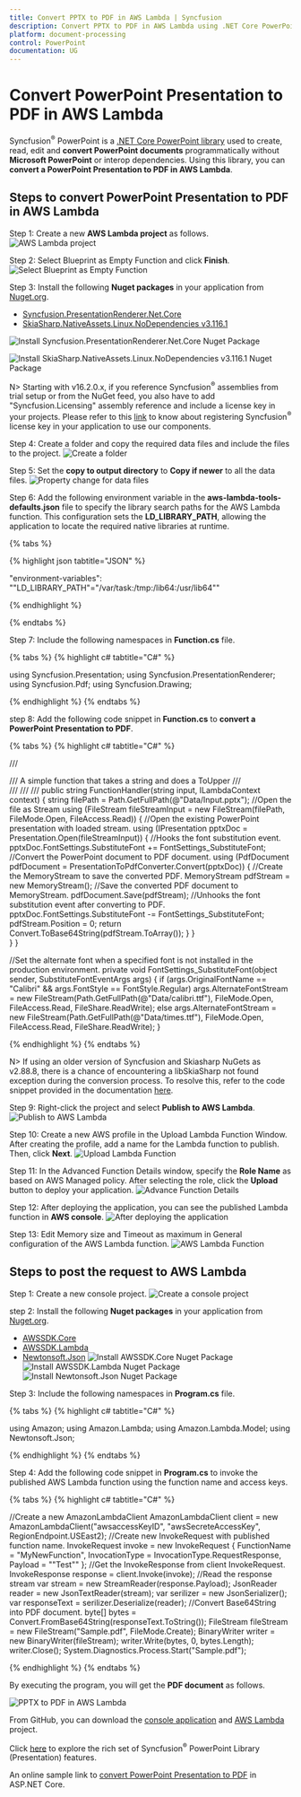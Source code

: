 ```yaml
---
title: Convert PPTX to PDF in AWS Lambda | Syncfusion
description: Convert PPTX to PDF in AWS Lambda using .NET Core PowerPoint library (Presentation) without Microsoft PowerPoint or interop dependencies.
platform: document-processing
control: PowerPoint
documentation: UG
---
```


# Convert PowerPoint Presentation to PDF in AWS Lambda

Syncfusion<sup>&reg;</sup> PowerPoint is a [.NET Core PowerPoint library](https://www.syncfusion.com/document-processing/powerpoint-framework/net-core) used to create, read, edit and **convert PowerPoint documents** programmatically without **Microsoft PowerPoint** or interop dependencies. Using this library, you can **convert a PowerPoint Presentation to PDF in AWS Lambda**.

## Steps to convert PowerPoint Presentation to PDF in AWS Lambda

Step 1: Create a new **AWS Lambda project** as follows.
![AWS Lambda project](AWS_Images/Lambda_Images/Project-Template-PowerPoint-Presentation-to-PDF.png)

Step 2: Select Blueprint as Empty Function and click **Finish**.
![Select Blueprint as Empty Function](AWS_Images/Lambda_Images/Blueprint-AWS-PowerPoint-Presentation-to-PDF.png)

Step 3: Install the following **Nuget packages** in your application from [Nuget.org](https://www.nuget.org/).

* [Syncfusion.PresentationRenderer.Net.Core](https://www.nuget.org/packages/Syncfusion.PresentationRenderer.Net.Core)
* [SkiaSharp.NativeAssets.Linux.NoDependencies v3.116.1](https://www.nuget.org/packages/SkiaSharp.NativeAssets.Linux.NoDependencies/3.116.1)

![Install Syncfusion.PresentationRenderer.Net.Core Nuget Package](Azure-Images/App-Service-Linux/Nuget_Package_PowerPoint_Presentation_to_PDF.png)

![Install SkiaSharp.NativeAssets.Linux.NoDependencies v3.116.1 Nuget Package](AWS_Images/Lambda_Images/SkiaSharp-Nuget-Package-PPTXtoPDF.png)

N> Starting with v16.2.0.x, if you reference Syncfusion<sup>&reg;</sup> assemblies from trial setup or from the NuGet feed, you also have to add "Syncfusion.Licensing" assembly reference and include a license key in your projects. Please refer to this [link](https://help.syncfusion.com/common/essential-studio/licensing/overview) to know about registering Syncfusion<sup>&reg;</sup> license key in your application to use our components.

Step 4: Create a folder and copy the required data files and include the files to the project.
![Create a folder](AWS_Images/Lambda_Images/Data-Folder-PowerPoint-Presentation-to-PDF.png)

Step 5: Set the **copy to output directory** to **Copy if newer** to all the data files.
![Property change for data files](AWS_Images/Lambda_Images/Property-PowerPoint-Presentation-to-PDF.png)

Step 6: Add the following environment variable in the **aws-lambda-tools-defaults.json** file to specify the library search paths for the AWS Lambda function. This configuration sets the **LD_LIBRARY_PATH**, allowing the application to locate the required native libraries at runtime.

{% tabs %}

{% highlight json tabtitle="JSON" %}

"environment-variables": "\"LD_LIBRARY_PATH\"=\"/var/task:/tmp:/lib64:/usr/lib64\""

{% endhighlight %}

{% endtabs %}

Step 7: Include the following namespaces in **Function.cs** file.

{% tabs %}
{% highlight c# tabtitle="C#" %}

using Syncfusion.Presentation;
using Syncfusion.PresentationRenderer;
using Syncfusion.Pdf;
using Syncfusion.Drawing;

{% endhighlight %}
{% endtabs %}

step 8: Add the following code snippet in **Function.cs** to **convert a PowerPoint Presentation to PDF**.

{% tabs %}
{% highlight c# tabtitle="C#" %}

/// <summary>
/// A simple function that takes a string and does a ToUpper
/// </summary>
/// <param name="input"></param>
/// <param name="context"></param>
/// <returns></returns>
public string FunctionHandler(string input, ILambdaContext context)
{
    string filePath = Path.GetFullPath(@"Data/Input.pptx");
    //Open the file as Stream
    using (FileStream fileStreamInput = new FileStream(filePath, FileMode.Open, FileAccess.Read))
    {
        //Open the existing PowerPoint presentation with loaded stream.
        using (IPresentation pptxDoc = Presentation.Open(fileStreamInput))
        {
            //Hooks the font substitution event.
            pptxDoc.FontSettings.SubstituteFont += FontSettings_SubstituteFont;
            //Convert the PowerPoint document to PDF document.
            using (PdfDocument pdfDocument = PresentationToPdfConverter.Convert(pptxDoc))
            {
                //Create the MemoryStream to save the converted PDF.
                MemoryStream pdfStream = new MemoryStream();
                //Save the converted PDF document to MemoryStream.
                pdfDocument.Save(pdfStream);
                //Unhooks the font substitution event after converting to PDF.
                pptxDoc.FontSettings.SubstituteFont -= FontSettings_SubstituteFont;
                pdfStream.Position = 0;
                return Convert.ToBase64String(pdfStream.ToArray());
            }
        }           
    }
}

//Set the alternate font when a specified font is not installed in the production environment.
private void FontSettings_SubstituteFont(object sender, SubstituteFontEventArgs args)
{
    if (args.OriginalFontName == "Calibri" && args.FontStyle == FontStyle.Regular)
        args.AlternateFontStream = new FileStream(Path.GetFullPath(@"Data/calibri.ttf"), FileMode.Open, FileAccess.Read, FileShare.ReadWrite);
    else
        args.AlternateFontStream = new FileStream(Path.GetFullPath(@"Data/times.ttf"), FileMode.Open, FileAccess.Read, FileShare.ReadWrite);
}

{% endhighlight %}
{% endtabs %}

N> If using an older version of Syncfusion and Skiasharp NuGets as v2.88.8, there is a chance of encountering a libSkiaSharp not found exception during the conversion process.
To resolve this, refer to the code snippet provided in the documentation [here]( https://help.syncfusion.com/document-processing/faq/how-to-resolve-libskiasharp-not-found-exception-in-net8-and-net9-on-linux).

Step 9: Right-click the project and select **Publish to AWS Lambda**.
![Publish to AWS Lambda](AWS_Images/Lambda_Images/Publish-PowerPoint-Presentation-to-PDF.png)

Step 10: Create a new AWS profile in the Upload Lambda Function Window. After creating the profile, add a name for the Lambda function to publish. Then, click **Next**.
![Upload Lambda Function](AWS_Images/Lambda_Images/Upload-Lampda-PowerPoint-Presentation-to-PDF.png)

Step 11: In the Advanced Function Details window, specify the **Role Name** as based on AWS Managed policy. After selecting the role, click the **Upload** button to deploy your application.
![Advance Function Details](AWS_Images/Lambda_Images/Advanced-AWS-PowerPoint-Presentation-to-PDF.png)

Step 12: After deploying the application, you can see the published Lambda function in **AWS console**.
![After deploying the application](AWS_Images/Lambda_Images/Function-PowerPoint-Presentation-to-PDF.png)

Step 13: Edit Memory size and Timeout as maximum in General configuration of the AWS Lambda function.
![AWS Lambda Function](AWS_Images/Lambda_Images/General-configuration-PowerPoint-Presentation-to-PDF.png)

## Steps to post the request to AWS Lambda

Step 1: Create a new console project.
![Create a console project](AWS_Images/Lambda_Images/Console-APP-PowerPoint-Presentation-to-PDF.png)

step 2: Install the following **Nuget packages** in your application from [Nuget.org](https://www.nuget.org/).

* [AWSSDK.Core](https://www.nuget.org/packages/AWSSDK.Core/)
* [AWSSDK.Lambda](https://www.nuget.org/packages/AWSSDK.Lambda/)
* [Newtonsoft.Json](https://www.nuget.org/packages/Newtonsoft.Json/)
![Install AWSSDK.Core Nuget Package](AWS_Images/Lambda_Images/Nuget-Package-AWSSDK-Core-PowerPoint-Presentation-to-PDF.png)
![Install AWSSDK.Lambda Nuget Package](AWS_Images/Lambda_Images/Nuget-Package-AWSSDK-Lambda-PowerPoint-Presentation-to-PDF.png)
![Install Newtonsoft.Json Nuget Package](AWS_Images/Lambda_Images/Nuget-Package-Newton-Json-PowerPoint-Presentation-to-PDF.png)

Step 3: Include the following namespaces in **Program.cs** file.

{% tabs %}
{% highlight c# tabtitle="C#" %}

using Amazon;
using Amazon.Lambda;
using Amazon.Lambda.Model;
using Newtonsoft.Json;

{% endhighlight %}
{% endtabs %}

Step 4: Add the following code snippet in **Program.cs** to invoke the published AWS Lambda function using the function name and access keys.

{% tabs %}
{% highlight c# tabtitle="C#" %}

//Create a new AmazonLambdaClient
AmazonLambdaClient client = new AmazonLambdaClient("awsaccessKeyID", "awsSecreteAccessKey", RegionEndpoint.USEast2);
//Create new InvokeRequest with published function name.
InvokeRequest invoke = new InvokeRequest
{
    FunctionName = "MyNewFunction",
    InvocationType = InvocationType.RequestResponse,
    Payload = "\"Test\""
};
//Get the InvokeResponse from client InvokeRequest.
InvokeResponse response = client.Invoke(invoke);
//Read the response stream
var stream = new StreamReader(response.Payload);
JsonReader reader = new JsonTextReader(stream);
var serilizer = new JsonSerializer();
var responseText = serilizer.Deserialize(reader);
//Convert Base64String into PDF document.
byte[] bytes = Convert.FromBase64String(responseText.ToString());
FileStream fileStream = new FileStream("Sample.pdf", FileMode.Create);
BinaryWriter writer = new BinaryWriter(fileStream);
writer.Write(bytes, 0, bytes.Length);
writer.Close();
System.Diagnostics.Process.Start("Sample.pdf");

{% endhighlight %}
{% endtabs %}

By executing the program, you will get the **PDF document** as follows.

![PPTX to PDF in AWS Lambda](PPTXtoPDF_images/Output_PowerPoint_Presentation_to-PDF.png)

From GitHub, you can download the [console application](https://github.com/SyncfusionExamples/PowerPoint-Examples/tree/master/PPTX-to-PDF-conversion/Convert-PowerPoint-presentation-to-PDF/AWS/Console_Application) and [AWS Lambda](https://github.com/SyncfusionExamples/PowerPoint-Examples/tree/master/PPTX-to-PDF-conversion/Convert-PowerPoint-presentation-to-PDF/AWS/AWS_Lambda) project.

Click [here](https://www.syncfusion.com/document-processing/powerpoint-framework/net-core) to explore the rich set of Syncfusion<sup>&reg;</sup> PowerPoint Library (Presentation) features. 

An online sample link to [convert PowerPoint Presentation to PDF](https://ej2.syncfusion.com/aspnetcore/PowerPoint/PPTXToPDF#/material3) in ASP.NET Core.

